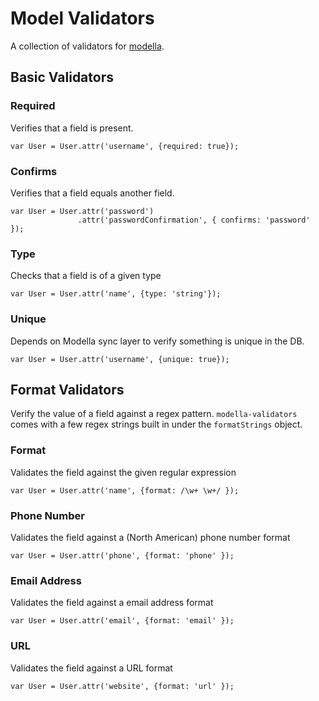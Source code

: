 # Model Validators

A collection of validators for
[modella](https://github.com/modella/modella).

## Basic Validators

### Required

Verifies that a field is present.

    var User = User.attr('username', {required: true});

### Confirms

Verifies that a field equals another field.

    var User = User.attr('password')
                   .attr('passwordConfirmation', { confirms: 'password' });

### Type

Checks that a field is of a given type

    var User = User.attr('name', {type: 'string'});

### Unique

Depends on Modella sync layer to verify something is unique in the DB.

    var User = User.attr('username', {unique: true});


## Format Validators

Verify the value of a field against a regex pattern. `modella-validators`
comes with a few regex strings built in under the `formatStrings`
object.

### Format

Validates the field against the given regular expression

    var User = User.attr('name', {format: /\w+ \w+/ });

### Phone Number

Validates the field against a (North American) phone number format

    var User = User.attr('phone', {format: 'phone' });


### Email Address

Validates the field against a email address format

    var User = User.attr('email', {format: 'email' });

### URL

Validates the field against a URL format

    var User = User.attr('website', {format: 'url' });
